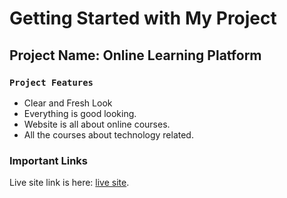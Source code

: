 # Getting Started with My Project


## Project Name: Online Learning Platform


### `Project Features`
- Clear and Fresh Look
- Everything is good looking.
- Website is all about online courses.
- All the courses about technology related.


### Important Links

Live site link is here: [live site](https://assignment-10-b1a6f.web.app/).








